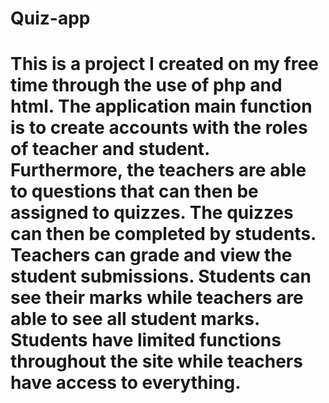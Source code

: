 # Quiz-app
# This is a project I created on my free time through the use of php and html. The application main function is to create accounts with the roles of teacher and student. Furthermore, the teachers are able to questions that can then be assigned to quizzes. The quizzes can then be completed by students. Teachers can grade and view the student submissions. Students can see their marks while teachers are able to see all student marks. Students have limited functions throughout the site while teachers have access to everything.
